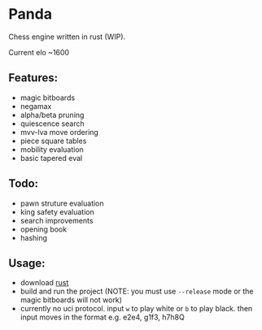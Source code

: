 # Panda
Chess engine written in rust (WIP).

Current elo ~1600

## Features:
- magic bitboards
- negamax
- alpha/beta pruning
- quiescence search
- mvv-lva move ordering
- piece square tables
- mobility evaluation
- basic tapered eval

## Todo:
- pawn struture evaluation
- king safety evaluation
- search improvements
- opening book
- hashing

## Usage:
- download [rust](https://www.rust-lang.org/)
- build and run the project (NOTE: you must use ```--release``` mode or the magic bitboards will not work)
- currently no uci protocol. input ```w``` to play white or ```b``` to play black. then input moves in the format e.g. e2e4, g1f3, h7h8Q

